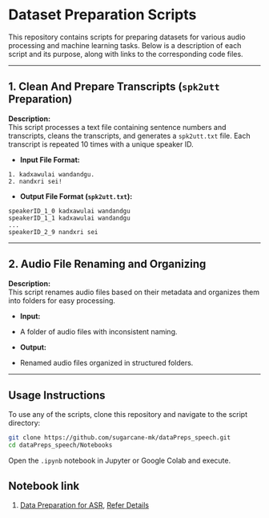 # Dataset Preparation Scripts

This repository contains scripts for preparing datasets for various audio processing and machine learning tasks. Below is a description of each script and its purpose, along with links to the corresponding code files.

---

## 1. Clean And Prepare Transcripts (`spk2utt` Preparation)
**Description:**  
This script processes a text file containing sentence numbers and transcripts, cleans the transcripts, and generates a `spk2utt.txt` file. Each transcript is repeated 10 times with a unique speaker ID.

- **Input File Format:**
```
1. kadxawulai wandandgu.
2. nandxri sei!
```
- **Output File Format (`spk2utt.txt`):**
```
speakerID_1_0 kadxawulai wandandgu
speakerID_1_1 kadxawulai wandandgu
...
speakerID_2_9 nandxri sei
```
---

## 2. Audio File Renaming and Organizing
**Description:**  
This script renames audio files based on their metadata and organizes them into folders for easy processing.

- **Input:**  
- A folder of audio files with inconsistent naming.

- **Output:**  
- Renamed audio files organized in structured folders.

---

## Usage Instructions

To use any of the scripts, clone this repository and navigate to the script directory:

```bash
git clone https://github.com/sugarcane-mk/dataPreps_speech.git
cd dataPreps_speech/Notebooks
```
Open the `.ipynb` notebook in Jupyter or Google Colab and execute.

## Notebook link
1. [Data Preparation for ASR](https://github.com/sugarcane-mk/dataPreps_speech/blob/main/Notebooks/DataPrep_4_ASR.ipynb), [Refer Details](https://github.com/sugarcane-mk/dataPreps_speech/blob/main/Data_4_ASR_kaldi.md)
   
